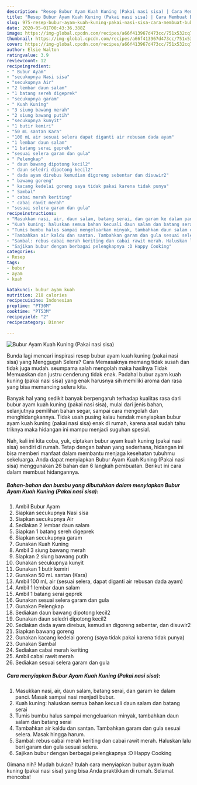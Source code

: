 ```yaml
---
description: "Resep Bubur Ayam Kuah Kuning (Pakai nasi sisa) | Cara Membuat Bubur Ayam Kuah Kuning (Pakai nasi sisa) Yang Bisa Manjain Lidah"
title: "Resep Bubur Ayam Kuah Kuning (Pakai nasi sisa) | Cara Membuat Bubur Ayam Kuah Kuning (Pakai nasi sisa) Yang Bisa Manjain Lidah"
slug: 975-resep-bubur-ayam-kuah-kuning-pakai-nasi-sisa-cara-membuat-bubur-ayam-kuah-kuning-pakai-nasi-sisa-yang-bisa-manjain-lidah
date: 2020-05-01T00:43:36.388Z
image: https://img-global.cpcdn.com/recipes/a66f413967d473cc/751x532cq70/bubur-ayam-kuah-kuning-pakai-nasi-sisa-foto-resep-utama.jpg
thumbnail: https://img-global.cpcdn.com/recipes/a66f413967d473cc/751x532cq70/bubur-ayam-kuah-kuning-pakai-nasi-sisa-foto-resep-utama.jpg
cover: https://img-global.cpcdn.com/recipes/a66f413967d473cc/751x532cq70/bubur-ayam-kuah-kuning-pakai-nasi-sisa-foto-resep-utama.jpg
author: Elsie Walton
ratingvalue: 3.9
reviewcount: 12
recipeingredient:
- " Bubur Ayam"
- "secukupnya Nasi sisa"
- "secukupnya Air"
- "2 lembar daun salam"
- "1 batang sereh digeprek"
- "secukupnya garam"
- " Kuah Kuning"
- "3 siung bawang merah"
- "2 siung bawang putih"
- "secukupnya kunyit"
- "1 butir kemiri"
- "50 mL santan Kara"
- "100 mL air sesuai selera dapat diganti air rebusan dada ayam"
- "1 lembar daun salam"
- "1 batang serai geprek"
- "sesuai selera garam dan gula"
- " Pelengkap"
- " daun bawang dipotong kecil2"
- " daun seledri dipotong kecil2"
- " dada ayam direbus kemudian digoreng sebentar dan disuwir2"
- " bawang goreng"
- " kacang kedelai goreng saya tidak pakai karena tidak punya"
- " Sambal"
- " cabai merah keriting"
- " cabai rawit merah"
- "sesuai selera garam dan gula"
recipeinstructions:
- "Masukkan nasi, air, daun salam, batang serai, dan garam ke dalam panci. Masak sampai nasi menjadi bubur."
- "Kuah kuning: haluskan semua bahan kecuali daun salam dan batang serai"
- "Tumis bumbu halus sampai mengeluarkan minyak, tambahkan daun salam dan batang serai"
- "Tambahkan air kaldu dan santan. Tambahkan garam dan gula sesuai selera. Masak hingga harum."
- "Sambal: rebus cabai merah keriting dan cabai rawit merah. Haluskan lalu beri garam dan gula sesuai selera."
- "Sajikan bubur dengan berbagai pelengkapnya :D Happy Cooking"
categories:
- Resep
tags:
- bubur
- ayam
- kuah

katakunci: bubur ayam kuah 
nutrition: 218 calories
recipecuisine: Indonesian
preptime: "PT30M"
cooktime: "PT53M"
recipeyield: "2"
recipecategory: Dinner

---
```



![Bubur Ayam Kuah Kuning (Pakai nasi sisa)](https://img-global.cpcdn.com/recipes/a66f413967d473cc/751x532cq70/bubur-ayam-kuah-kuning-pakai-nasi-sisa-foto-resep-utama.jpg)

Bunda lagi mencari inspirasi resep bubur ayam kuah kuning (pakai nasi sisa) yang Menggugah Selera? Cara Memasaknya memang tidak susah dan tidak juga mudah. seumpama salah mengolah maka hasilnya Tidak Memuaskan dan justru cenderung tidak enak. Padahal bubur ayam kuah kuning (pakai nasi sisa) yang enak harusnya sih memiliki aroma dan rasa yang bisa memancing selera kita.

Banyak hal yang sedikit banyak berpengaruh terhadap kualitas rasa dari bubur ayam kuah kuning (pakai nasi sisa), mulai dari jenis bahan, selanjutnya pemilihan bahan segar, sampai cara mengolah dan menghidangkannya. Tidak usah pusing kalau hendak menyiapkan bubur ayam kuah kuning (pakai nasi sisa) enak di rumah, karena asal sudah tahu triknya maka hidangan ini mampu menjadi suguhan spesial.




Nah, kali ini kita coba, yuk, ciptakan bubur ayam kuah kuning (pakai nasi sisa) sendiri di rumah. Tetap dengan bahan yang sederhana, hidangan ini bisa memberi manfaat dalam membantu menjaga kesehatan tubuhmu sekeluarga. Anda dapat menyiapkan Bubur Ayam Kuah Kuning (Pakai nasi sisa) menggunakan 26 bahan dan 6 langkah pembuatan. Berikut ini cara dalam membuat hidangannya.

<!--inarticleads1-->

##### Bahan-bahan dan bumbu yang dibutuhkan dalam menyiapkan Bubur Ayam Kuah Kuning (Pakai nasi sisa):

1. Ambil  Bubur Ayam
1. Siapkan secukupnya Nasi sisa
1. Siapkan secukupnya Air
1. Sediakan 2 lembar daun salam
1. Siapkan 1 batang sereh digeprek
1. Siapkan secukupnya garam
1. Gunakan  Kuah Kuning
1. Ambil 3 siung bawang merah
1. Siapkan 2 siung bawang putih
1. Gunakan secukupnya kunyit
1. Gunakan 1 butir kemiri
1. Gunakan 50 mL santan (Kara)
1. Ambil 100 mL air (sesuai selera, dapat diganti air rebusan dada ayam)
1. Ambil 1 lembar daun salam
1. Ambil 1 batang serai geprek
1. Gunakan sesuai selera garam dan gula
1. Gunakan  Pelengkap
1. Sediakan  daun bawang dipotong kecil2
1. Gunakan  daun seledri dipotong kecil2
1. Sediakan  dada ayam direbus, kemudian digoreng sebentar, dan disuwir2
1. Siapkan  bawang goreng
1. Gunakan  kacang kedelai goreng (saya tidak pakai karena tidak punya)
1. Gunakan  Sambal
1. Sediakan  cabai merah keriting
1. Ambil  cabai rawit merah
1. Sediakan sesuai selera garam dan gula




<!--inarticleads2-->

##### Cara menyiapkan Bubur Ayam Kuah Kuning (Pakai nasi sisa):

1. Masukkan nasi, air, daun salam, batang serai, dan garam ke dalam panci. Masak sampai nasi menjadi bubur.
1. Kuah kuning: haluskan semua bahan kecuali daun salam dan batang serai
1. Tumis bumbu halus sampai mengeluarkan minyak, tambahkan daun salam dan batang serai
1. Tambahkan air kaldu dan santan. Tambahkan garam dan gula sesuai selera. Masak hingga harum.
1. Sambal: rebus cabai merah keriting dan cabai rawit merah. Haluskan lalu beri garam dan gula sesuai selera.
1. Sajikan bubur dengan berbagai pelengkapnya :D Happy Cooking




Gimana nih? Mudah bukan? Itulah cara menyiapkan bubur ayam kuah kuning (pakai nasi sisa) yang bisa Anda praktikkan di rumah. Selamat mencoba!
